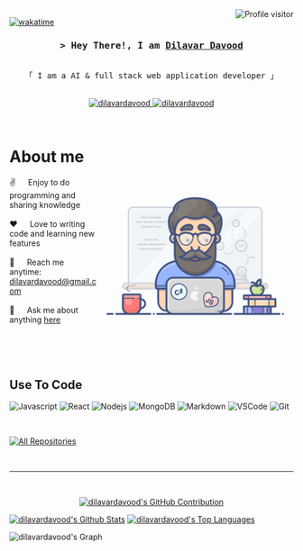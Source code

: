 
<a href="https://komarev.com/ghpvc/?username=dilavardavood">
  <img align="right" src="https://komarev.com/ghpvc/?username=dilavardavood&label=Visitors&color=0e75b6&style=flat" alt="Profile visitor" />
</a>

[![wakatime](https://wakatime.com/badge/user/eebb3dd8-d9b2-40de-9b88-6fd6cac99dbc.svg)](https://wakatime.com/@eebb3dd8-d9b2-40de-9b88-6fd6cac99dbc)

<!-- Intro  -->
<h3 align="center">
        <samp>&gt; Hey There!, I am
                <b><a target="_blank" href="https://www.dilavardavood.me">Dilavar Davood</a></b>
        </samp>
</h3>


<p align="center"> 
  <samp>
<!--     <a href="https://www.google.com/search?q=Al+Siam">「 Google Me 」</a> -->
    <br>
    「 I am a AI & full stack web application developer 」
    <br>
    <br>
  </samp>
</p>

<p align="center">
 <a href="https://www.dilavardavood.me" target="blank">
  <img src="https://img.shields.io/badge/Website-DC143C?style=for-the-badge&logo=medium&logoColor=white" alt="dilavardavood" />
 </a>
 <a href="https://linkedin.com/in/dilavardavood" target="_blank">
  <img src="https://img.shields.io/badge/LinkedIn-0077B5?style=for-the-badge&logo=linkedin&logoColor=white" alt="dilavardavood"/>
 </a>
 <!-- <a href="https://dev.to/dilavardavood" target="_blank">
  <img src="https://img.shields.io/badge/dev.to-0A0A0A?style=for-the-badge&logo=dev.to&logoColor=white" alt="dilavardavood" />
 </a> -->
<!--  <a href="https://twitter.com/_dilavardavood" target="_blank">
  <img src="https://img.shields.io/badge/Twitter-1DA1F2?style=for-the-badge&logo=twitter&logoColor=white" />
 </a>
 <a href="https://instagram.com/_dilavardavood" target="_blank">
  <img src="https://img.shields.io/badge/Instagram-fe4164?style=for-the-badge&logo=instagram&logoColor=white" alt="dilavardavood" />
 </a> 
 <a href="https://facebook.com/dilavardavood.dev" target="_blank">
  <img src="https://img.shields.io/badge/Facebook-20BEFF?&style=for-the-badge&logo=facebook&logoColor=white" alt="dilavardavood"  />
  </a>  -->
</p>
<br />

<!-- About Section -->
 # About me
 
<p>
 <img align="right" width="350" src="/assets/programmer.gif" alt="Coding gif" />
  
 ✌️ &emsp; Enjoy to do programming and sharing knowledge <br/><br/>
 ❤️ &emsp; Love to writing code and learning new features<br/><br/>
 📧 &emsp; Reach me anytime: dilavardavood@gmail.com<br/><br/>
 💬 &emsp; Ask me about anything [here](https://github.com/dilavardavood/issues)

</p>

<br/>
<br/>
<br/>

## Use To Code

![Javascript](https://img.shields.io/badge/Javascript-F0DB4F?style=for-the-badge&labelColor=black&logo=javascript&logoColor=F0DB4F)
![React](https://img.shields.io/badge/-React-61DBFB?style=for-the-badge&labelColor=black&logo=react&logoColor=61DBFB)
![Nodejs](https://img.shields.io/badge/Nodejs-3C873A?style=for-the-badge&labelColor=black&logo=node.js&logoColor=3C873A)
![MongoDB](https://img.shields.io/badge/MongoDB-4EA94B?style=for-the-badge&logo=mongodb&logoColor=white)
![Markdown](https://img.shields.io/badge/Markdown-000000?style=for-the-badge&logo=markdown&logoColor=white)
![VSCode](https://img.shields.io/badge/Visual_Studio-0078d7?style=for-the-badge&logo=visual%20studio&logoColor=white)
![Git](https://img.shields.io/badge/Git-F05032?style=for-the-badge&logo=git&logoColor=white)

<br/>
<p align="left">
  <a href="https://github.com/dilavardavood?tab=repositories" target="_blank"><img alt="All Repositories" title="All Repositories" src="https://img.shields.io/badge/-All%20Repos-2962FF?style=for-the-badge&logo=koding&logoColor=white"/></a>
</p>

<br/>
<hr/>
<br/>

<p align="center">
  <a href="https://github.com/dilavardavood">
    <img src="https://github-profile-summary-cards.vercel.app/api/cards/profile-details?username=dilavardavood&theme=radical" alt="dilavardavood's GitHub Contribution"/>
  </a>
</p>

<a> 
    <a href="https://github.com/dilavardavood"><img alt="dilavardavood's Github Stats" src="https://denvercoder1-github-readme-stats.vercel.app/api?username=dilavardavood&show_icons=true&count_private=true&theme=react&border_color=7F3FBF&bg_color=0D1117&title_color=F85D7F&icon_color=F8D866" height="192px" width="49.5%"/></a>
  <a href="https://github.com/dilavardavood"><img alt="dilavardavood's Top Languages" src="https://denvercoder1-github-readme-stats.vercel.app/api/top-langs/?username=dilavardavood&langs_count=8&layout=compact&theme=react&border_color=7F3FBF&bg_color=0D1117&title_color=F85D7F&icon_color=F8D866" height="192px" width="49.5%"/></a>
  <br/>
</a>


![dilavardavood's Graph](https://github-readme-activity-graph.vercel.app/graph?username=dilavardavood&custom_title=Dilavar%20Davood's%20GitHub%20Activity%20Graph&bg_color=0D1117&color=7F3FBF&line=7F3FBF&point=7F3FBF&area_color=FFFFFF&title_color=FFFFFF&area=true)


